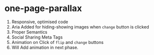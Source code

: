 # one-page-parallax

1. Responsive, optimised code 
2. Aria Added for hiding-showing images when `change` button is clicked
3. Proper Semantics 
4. Social Sharing Meta Tags
5. Animation on Click of `flip` and `change` buttons 
6. Will Add animation in next phase. 
